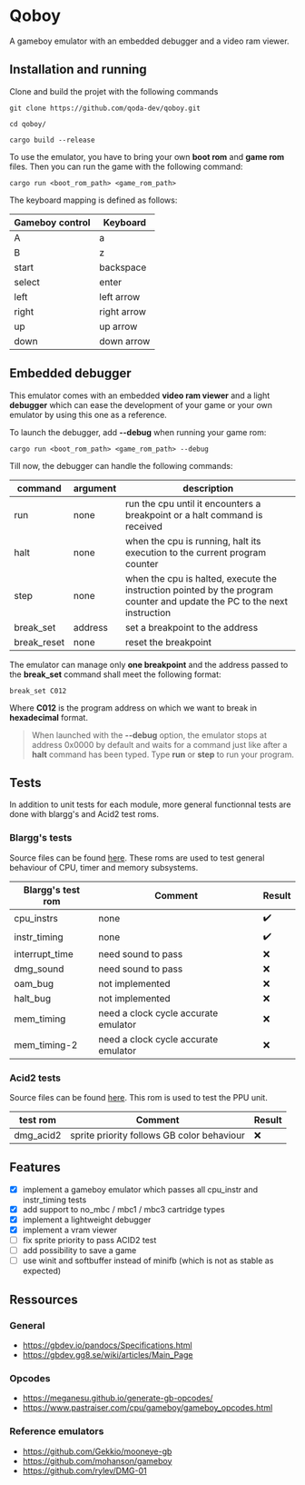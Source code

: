 # Qoboy

A gameboy emulator with an embedded debugger and a video ram viewer.

## Installation and running

Clone and build the projet with the following commands

```shell
git clone https://github.com/qoda-dev/qoboy.git

cd qoboy/

cargo build --release
```

To use the emulator, you have to bring your own **boot rom** and **game rom** files. Then you can run the game with the following command: 

```shell
cargo run <boot_rom_path> <game_rom_path>
```

The keyboard mapping is defined as follows:

| Gameboy control | Keyboard |
| ----------------- | ------- |
| A | a |
| B | z |
| start | backspace |
| select | enter |
| left | left arrow |
| right | right arrow |
| up | up arrow |
| down | down arrow |

## Embedded debugger

This emulator comes with an embedded **video ram viewer** and a light **debugger** which can ease the development of your game or your own emulator by using this one as a reference.

To launch the debugger, add **--debug** when running your game rom:

```shell
cargo run <boot_rom_path> <game_rom_path> --debug
```

Till now, the debugger can handle the following commands:

| command | argument | description |
| ----------------- | ------- | ------ |
| run | none | run the cpu until it encounters a breakpoint or a halt command is received |
| halt | none | when the cpu is running, halt its execution to the current program counter |
| step | none | when the cpu is halted, execute the instruction pointed by the program counter and update the PC to the next instruction |
| break_set | address | set a breakpoint to the address |
| break_reset | none | reset the breakpoint |

The emulator can manage only **one breakpoint** and the address passed to the **break_set** command shall meet the following format:

```shell
break_set C012
```

Where **C012** is the program address on which we want to break in **hexadecimal** format.

> When launched with the **--debug** option, the emulator stops at address 0x0000 by default and waits for a command just like after a **halt** command has been typed. 
> Type **run** or **step** to run your program.

## Tests

In addition to unit tests for each module, more general functionnal tests are done with blargg's and Acid2 test roms.

### Blargg's tests

Source files can be found [here](https://github.com/retrio/gb-test-roms). These roms are used to test general behaviour of CPU, timer and memory subsystems.

| Blargg's test rom | Comment | Result |
| ----------------- | ------- | ------ |
| cpu_instrs | none | :heavy_check_mark: |
| instr_timing | none | :heavy_check_mark: |
| interrupt_time | need sound to pass | :x: |
| dmg_sound | need sound to pass | :x: |
| oam_bug | not implemented | :x: |
| halt_bug | not implemented | :x: |
| mem_timing | need a clock cycle accurate emulator | :x: |
| mem_timing-2 | need a clock cycle accurate emulator | :x: |

### Acid2 tests

Source files can be found [here](https://github.com/mattcurrie/dmg-acid2). This rom is used to test the PPU unit.

| test rom | Comment | Result |
| -------- | ------- | ------ |
| dmg_acid2 | sprite priority follows GB color behaviour | :x: |

## Features

- [X] implement a gameboy emulator which passes all cpu_instr and instr_timing tests
- [X] add support to no_mbc / mbc1 / mbc3 cartridge types
- [X] implement a lightweight debugger
- [X] implement a vram viewer
- [ ] fix sprite priority to pass ACID2 test
- [ ] add possibility to save a game
- [ ] use winit and softbuffer instead of minifb (which is not as stable as expected)

## Ressources

### General

- https://gbdev.io/pandocs/Specifications.html
- https://gbdev.gg8.se/wiki/articles/Main_Page

### Opcodes

- https://meganesu.github.io/generate-gb-opcodes/
- https://www.pastraiser.com/cpu/gameboy/gameboy_opcodes.html

### Reference emulators

- https://github.com/Gekkio/mooneye-gb
- https://github.com/mohanson/gameboy
- https://github.com/rylev/DMG-01